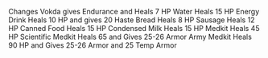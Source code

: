 
 Changes 
 Vokda gives Endurance and Heals 7 HP
 Water Heals 15 HP
 Energy Drink Heals 10 HP and gives 20 Haste
 Bread Heals 8 HP
 Sausage Heals 12 HP
 Canned Food Heals 15 HP
 Condensed Milk Heals 15 HP 
 Medkit Heals 45 HP
 Scientific Medkit Heals 65 and Gives 25-26 Armor 
 Army Medkit Heals 90 HP and Gives 25-26 Armor and 25 Temp Armor
